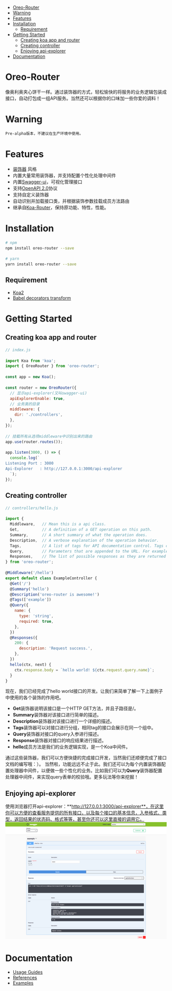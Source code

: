 [koa]: https://github.com/koajs/koa
[koa-router]: https://github.com/alexmingoia/koa-router
[proposal-decorators]: https://github.com/tc39/proposal-decorators
[oai2.0]: https://github.com/OAI/OpenAPI-Specification/blob/master/versions/2.0.md
[swagger-ui]: https://github.com/swagger-api/swagger-ui
[babel-transform-decorators]: http://babeljs.io/docs/plugins/transform-decorators

<!-- @import "[TOC]" {cmd="toc" depthFrom=1 depthTo=6 orderedList=false} -->
<!-- code_chunk_output -->

* [Oreo-Router](#oreo-router)
* [Warning](#warning)
* [Features](#features)
* [Installation](#installation)
	* [Requirement](#requirement)
* [Getting Started](#getting-started)
	* [Creating koa app and router](#creating-koa-app-and-router)
	* [Creating controller](#creating-controller)
	* [Enjoying api-explorer](#enjoying-api-explorer)
* [Documentation](#documentation)

<!-- /code_chunk_output -->

# Oreo-Router
像奥利奥夹心饼干一样。通过装饰器的方式，轻松愉快的将服务的业务逻辑包装成接口，自动打包成一组API服务。当然还可以根据你的口味加一些你爱的调料！

# Warning
```sh
Pre-alpha版本，不建议在生产环境中使用。
```

# Features
* [装饰器][proposal-decorators] 风格
* 内置大量常用装饰器，并支持配置个性化处理中间件
* 内置[Swagger-ui][swagger-ui]，可视化管理接口
* 支持[OpenAPI 2.0][oai2.0]协议
* 支持自定义装饰器
* 自动识别并加载接口类，并根据装饰参数挂载成员方法路由
* 继承自[Koa-Router][koa-router]，保持原功能、特性，性能。

# Installation
```sh
# npm
npm install oreo-router --save

# yarn
yarn install oreo-router --save
```

## Requirement
* [Koa2][koa]
* [Babel decorators transform][babel-transform-decorators]

# Getting Started

## Creating koa app and router
```js
// index.js

import Koa from 'koa';
import { OreoRouter } from 'oreo-router';

const app = new Koa();

const router = new OreoRouter({
  // 显示api-explorer(又叫swagger-ui)
  apiExplorerEnable: true,
  // 业务类的目录
  middleware: {
    dir: './controllers',
  },
});

// 挂载所有从选项middleware中识别出来的路由
app.use(router.routes());

app.listen(3000, () => {
  console.log(`
Listening Port : 3000
Api-Explorer   : http://127.0.0.1:3000/api-explorer
  `);
});
```

## Creating controller
```js
// controllers/hello.js

import {
  Middleware,   // Mean this is a api class.
  Get,          // A definition of a GET operation on this path.
  Summary,      // A short summary of what the operation does.
  Description,  // A verbose explanation of the operation behavior.
  Tags,         // A list of tags for API documentation control. Tags can be used for logical
  Query,        // Parameters that are appended to the URL. For example, in /items?id=###, the query parameter is id.
  Responses,    // The list of possible responses as they are returned from executing this operation.
} from 'oreo-router';

@Middleware('/hello')
export default class ExampleController {
  @Get('/')
  @Summary('hello')
  @Description('oreo-router is awesome!')
  @Tags(['example'])
  @Query({
    name: {
      type: 'string',
      required: true,
    },
  })
  @Responses({
    200: {
      description: 'Request success.',
    },
  })
  hello(ctx, next) {
    ctx.response.body = `hello world! ${ctx.request.query.name}`;
  }
}
```
现在，我们已经完成了hello world接口的开发。让我们来简单了解一下上面例子中使用的各个装饰的作用吧。
* **Get**装饰器说明该接口是一个HTTP GET方法，并且子路径是/。
* **Summary**装饰器对该接口进行简单的描述。
* **Description**装饰器对该接口进行一个详细的描述。
* **Tags**装饰器可以对接口进行分组，相同tag的接口会展示在同一个组中。
* **Query**装饰器对接口的query入参进行描述。
* **Response**装饰器对接口的响应结果进行描述。
* **hello**成员方法是我们的业务逻辑实现，是一个Koa中间件。

通过这些装饰器，我们可以方便快捷的完成接口开发，当然我们还顺便完成了接口文档的编写哦：）。
当然啦，功能远远不止于此。我们还可以为每个内置装饰器配置处理器中间件，以便做一些个性化的业务。比如我们可以为**Query**装饰器配置处理器中间件，来实现query表单的校验哦。更多玩法等你来挖掘！

## Enjoying api-explorer
使用浏览器打开api-explorer：**http://127.0.0.1:3000/api-explorer**，在这里你可以方便的查看服务提供的所有接口，以及每个接口的基本信息，入参格式、类型，返回结果的状态码、格式等等，甚至你还可以这里直接的调用它。
![hello-world](/docs/hello-world.png)

# Documentation
* [Usage Guides](./docs/usage-guides.md)
* [References](./docs/references.md)
* [Examples](https://github.com/BiteBit/oreo-router-examples)
